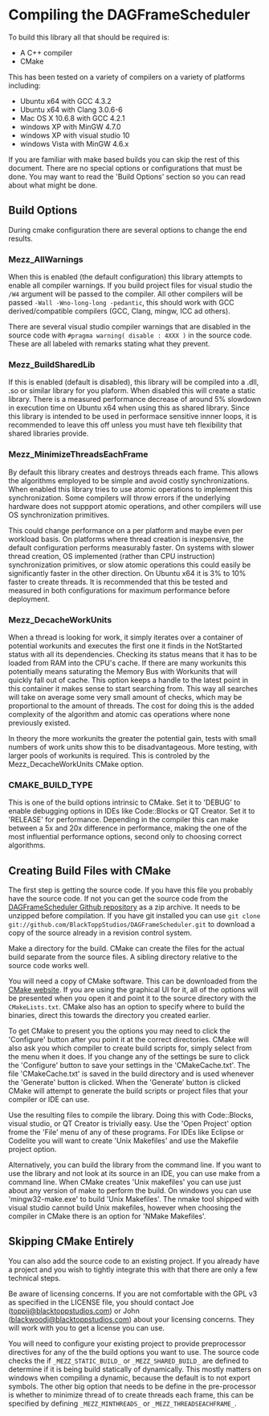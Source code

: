 # Compiling the DAGFrameScheduler #

To build this library all that should be required is:
 * A C++ compiler
 * CMake

This has been tested on a variety of compilers on a variety of platforms including:
 * Ubuntu x64 with GCC 4.3.2
 * Ubuntu x64 with Clang 3.0.6-6
 * Mac OS X 10.6.8 with GCC 4.2.1
 * windows XP with MinGW 4.7.0
 * windows XP with visual studio 10
 * windows Vista with MinGW 4.6.x

If you are familiar with make based builds you can skip the rest of this document. There are no special options or configurations that must be done. You may want to read the 'Build Options' section so you can read about what might be done.

## Build Options ##
During cmake configuration there are several options to change the end results.

### Mezz_AllWarnings ###
When this is enabled (the default configuration) this library attempts to enable all compiler warnings. If you build project files for visual studio the `/W4` argument will be passed to the compiler. All other compilers will be passed `-Wall -Wno-long-long -pedantic`, this should work with GCC derived/compatible compilers (GCC, Clang, mingw, ICC ad others).

There are several visual studio compiler warnings that are disabled in the source code with `#pragma warning( disable : 4XXX )` in the source code. These are all labeled with remarks stating what they prevent.

### Mezz_BuildSharedLib ###
If this is enabled (default is disabled), this library will be compiled into a .dll, .so or similar library for you plaform. When disabled this will create a static library. There is a measured performance decrease of around 5% slowdown in execution time on Ubuntu x64 when using this as shared library. Since this library is intended to be used in performace sensitive innner loops, it is recommended to leave this off unless you must have teh flexibility  that shared libraries provide.

### Mezz_MinimizeThreadsEachFrame ###
By default this library creates and destroys threads each frame. This allows the algorithms employed to be simple and avoid costly synchronizations. When enabled this library tries to use atomic operations to implement this synchronization. Some compilers will throw errors if the underlying hardware does not suppport atomic operations, and other compilers will use OS synchronization primitives.

This could change performance on a per platform and maybe even per workload basis. On platforms where thread creation is inexpensive, the default configuration performs measurably faster. On systems with slower thread creation, OS implemented (rather than CPU instruction) synchronization primitives, or slow atomic operations this could easily be significantly faster in the other direction. On Ubuntu x64 it is 3% to 10% faster to create threads. It is recommended that this be tested and measured in both configurations for maximum performance before deployment. 

### Mezz_DecacheWorkUnits ###
When a thread is looking for work, it simply iterates over a container of potential workunits and executes the first one it finds in the NotStarted status with all its dependencies. Checking its status means that it has to be loaded from RAM into the CPU's cache. If there are many workunits this potentially means saturating the Memory Bus with Workunits that will quickly fall out of cache. This option keeps a handle to the latest point in this container it makes sense to start searching from. This way all searches will take on average some very small amount of checks, which may be proportional to the amount of threads. The cost for doing this is the added complexity of the algorithm and atomic cas operations where none previously existed.

In theory the more workunits the greater the potential gain, tests with small numbers of work units show this to be disadvantageous. More testing, with larger pools of workunits is required. This is controled by the Mezz_DecacheWorkUnits CMake option.

### CMAKE_BUILD_TYPE ###
This is one of the build options intrinsic to CMake. Set it to 'DEBUG' to enable debugging options in IDEs like Code::Blocks or QT Creator. Set it to 'RELEASE' for performance. Depending in the compiler this can make between a 5x and 20x difference in performance, making the one of the most influential performance options, second only to choosing correct algorithms.

## Creating Build Files with CMake ##
The first step is getting the source code. If you have this file you probably have the source code. If not you can get the source code from the [DAGFrameScheduler Github repository][1] as a zip archive. It needs to be unzipped before compilation. If you have git installed you can use `git clone git://github.com/BlackToppStudios/DAGFrameScheduler.git` to download a copy of the source already in a revision control system.

Make a directory for the build. CMake can create the files for the actual build separate from the source files. A sibling directory relative to the source code works well.

You will need a copy of CMake software. This can be downloaded from the [CMake website][2]. If you are using the graphical UI for it, all of the options will be presented when you open it and point it to the source directory with the `CMakeLists.txt`. CMake also has an option to specify where to build the binaries, direct this towards the directory you created earlier.

To get CMake to present you the options you may need to click the 'Configure' button after you point it at the correct directories. CMake will also ask you which compiler to create build scripts for, simply select from the menu when it does. If you change any of the settings be sure to click the 'Configure' button to save your settings in the 'CMakeCache.txt'. The file 'CMakeCache.txt' is saved in the build directory and is used whenever the 'Generate' button is clicked. When the 'Generate' button is clicked CMake will attempt to generate the build scripts or project files that your compiler or IDE can use.

Use the resulting files to compile the library. Doing this with Code::Blocks, visual studio, or QT Creator is trivially easy. Use the 'Open Project' option frome the 'File' menu of any of these programs. For IDEs like Eclipse or Codelite you will want to create 'Unix Makefiles' and use the Makefile project option.

Alternatively, you can build the library from the command line. If you want to use the library and not look at its source in an IDE, you can use make from a command line. When CMake creates 'Unix makefiles' you can use just about any version of make to perform the build. On windows you can use 'mingw32-make.exe' to build 'Unix Makefiles'. The nmake tool shipped with visual studio cannot build Unix makefiles, however when choosing the compiler in CMake there is an option for 'NMake Makefiles'.

## Skipping CMake Entirely ##
You can also add the source code to an existing project. If you already have a project and you wish to tightly integrate this with that there are only a few technical steps.

Be aware of licensing concerns. If you are not comfortable with the GPL v3 as specified in the LICENSE file, you should contact Joe (toppij@blacktoppstudios.com) or John (blackwoodj@blacktoppstudios.com) about your licensing concerns. They will work with you to get a license you can use.

You will need to configure your existing project to provide preprocessor directives for any of the the build options you want to use. The source code checks the if `_MEZZ_STATIC_BUILD_` or `_MEZZ_SHARED_BUILD_` are defined to determine if it is being build statically of dynamically. This mostly matters on windows when compiling a dynamic, because the default is to not export symbols. The other big option that needs to be define in the pre-processor is whether to minimize thread of to create threads each frame, this can be specified by defining `_MEZZ_MINTHREADS_` or `_MEZZ_THREADSEACHFRAME_`.



[1]: https://github.com/BlackToppStudios/DAGFrameScheduler "DAGFrameScheduler Github repository"
[2]: http://www.cmake.org/cmake/resources/software.html "CMake Downloads"

